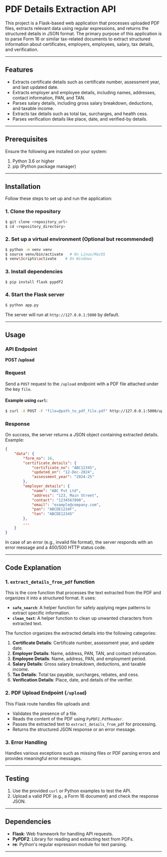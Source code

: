 # PDF Details Extraction API

This project is a Flask-based web application that processes uploaded PDF files, extracts relevant data using regular expressions, and returns the structured details in JSON format. The primary purpose of this application is to parse Form 16 or similar tax-related documents to extract structured information about certificates, employers, employees, salary, tax details, and verification.

---

## Features

- Extracts certificate details such as certificate number, assessment year, and last updated date.
- Extracts employer and employee details, including names, addresses, contact information, PAN, and TAN.
- Parses salary details, including gross salary breakdown, deductions, and taxable income.
- Extracts tax details such as total tax, surcharges, and health cess.
- Parses verification details like place, date, and verified-by details.

---

## Prerequisites

Ensure the following are installed on your system:

1. Python 3.6 or higher
2. pip (Python package manager)

---

## Installation

Follow these steps to set up and run the application:

### 1. Clone the repository
```bash
$ git clone <repository_url>
$ cd <repository_directory>
```

### 2. Set up a virtual environment (Optional but recommended)
```bash
$ python -m venv venv
$ source venv/bin/activate   # On Linux/MacOS
$ venv\Scripts\activate    # On Windows
```

### 3. Install dependencies
```bash
$ pip install flask pypdf2
```

### 4. Start the Flask server
```bash
$ python app.py
```

The server will run at `http://127.0.0.1:5000` by default.

---

## Usage

### API Endpoint
**POST /upload**

### Request
Send a `POST` request to the `/upload` endpoint with a PDF file attached under the key `file`.

#### Example using `curl`:
```bash
$ curl -X POST -F "file=@path_to_pdf_file.pdf" http://127.0.0.1:5000/upload
```


### Response
On success, the server returns a JSON object containing extracted details. Example:
```json
{
    "data": {
        "form_no": 16,
        "certificate_details": {
            "certificate_no": "ABC12345",
            "updated_on": "12-Dec-2024",
            "assessment_year": "2024-25"
        },
        "employer_details": {
            "name": "ABC Pvt Ltd",
            "address": "123, Main Street",
            "contact": "1234567890",
            "email": "example@company.com",
            "pan": "ABCDE1234F",
            "tan": "ABCDE12345"
        },
        ...
    }
}
```

In case of an error (e.g., invalid file format), the server responds with an error message and a 400/500 HTTP status code.

---

## Code Explanation

### 1. **`extract_details_from_pdf` function**
This is the core function that processes the text extracted from the PDF and organizes it into a structured format. It uses:

- **`safe_search`**: A helper function for safely applying regex patterns to extract specific information.
- **`clean_text`**: A helper function to clean up unwanted characters from extracted text.

The function organizes the extracted details into the following categories:

1. **Certificate Details**: Certificate number, assessment year, and update date.
2. **Employer Details**: Name, address, PAN, TAN, and contact information.
3. **Employee Details**: Name, address, PAN, and employment period.
4. **Salary Details**: Gross salary breakdown, deductions, and taxable income.
5. **Tax Details**: Total tax payable, surcharges, rebates, and cess.
6. **Verification Details**: Place, date, and details of the verifier.

### 2. **PDF Upload Endpoint (`/upload`)**
This Flask route handles file uploads and:

- Validates the presence of a file.
- Reads the content of the PDF using `PyPDF2.PdfReader`.
- Passes the extracted text to `extract_details_from_pdf` for processing.
- Returns the structured JSON response or an error message.

### 3. **Error Handling**
Handles various exceptions such as missing files or PDF parsing errors and provides meaningful error messages.

---

## Testing

1. Use the provided `curl` or Python examples to test the API.
2. Upload a valid PDF (e.g., a Form 16 document) and check the response JSON.

---

## Dependencies

- **Flask**: Web framework for handling API requests.
- **PyPDF2**: Library for reading and extracting text from PDFs.
- **re**: Python's regular expression module for text parsing.

---
